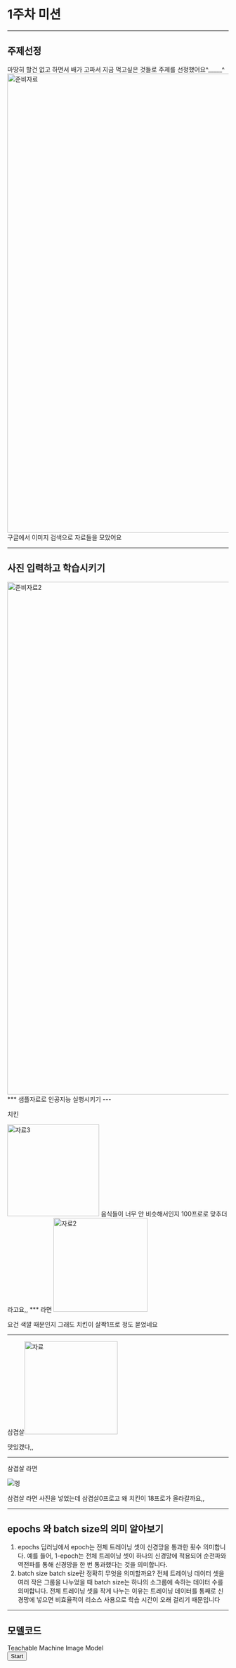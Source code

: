 1주차 미션
===
***
주제선정
---
마땅히 할건 없고 하면서 배가 고파서 지금 먹고싶은 것들로 주제를 선정했어요^_____^
<img width="1046" alt="준비자료" src="https://user-images.githubusercontent.com/101916929/160263699-fb490c57-b42d-429f-b3a9-d88e7930d08a.png">
구글에서 이미지 검색으로 자료들을 모았어요
***
사진 입력하고 학습시키기
---
<img width="1168" alt="준비자료2" src="https://user-images.githubusercontent.com/101916929/160263897-f87307d5-e08f-46ed-8403-47f32f2cc385.png">
***
샘플자료로 인공지능 실행시키기
---

치킨

<img width="209" alt="자료3" src="https://user-images.githubusercontent.com/101916929/160263943-1e8f3a5a-7bc6-4c36-a052-b9a3596a61a4.png">
음식들이 너무 안 비슷해서인지 100프로로 맞추더라고요,, 
***
라면

<img width="214" alt="자료2" src="https://user-images.githubusercontent.com/101916929/160263986-038944a2-057c-46d1-bfbf-43400f58d335.png">

요건 색깔 때문인지 그래도 치킨이 살짝1프로 정도 묻었네요
***
삼겹살<img width="212" alt="자료" src="https://user-images.githubusercontent.com/101916929/160264014-b962c102-d36b-4d97-ac3c-6c4844866943.png">

맛있겠다,,
***
삼겹살 라면

![엥](https://user-images.githubusercontent.com/101916929/160264029-56db14ae-fef1-4bd9-9fec-8a736a52fab1.jpg)

삼겹살 라면 사진을 넣었는데 삼겹살0프로고 왜 치킨이 18프로가 올라갈까요,, 
***
epochs 와 batch size의 의미 알아보기
---
1. epochs
딥러닝에서 epoch는 전체 트레이닝 셋이 신경망을 통과한 횟수 의미합니다. 
예를 들어, 1-epoch는 전체 트레이닝 셋이 하나의 신경망에 적용되어 순전파와 역전파를 통해 신경망을 한 번 통과했다는 것을 의미합니다.
2. batch size
batch size란 정확히 무엇을 의미할까요? 전체 트레이닝 데이터 셋을 여러 작은 그룹을 나누었을 때 batch size는 하나의 소그룹에 속하는 데이터 수를 의미합니다.
전체 트레이닝 셋을 작게 나누는 이유는 트레이닝 데이터를 통째로 신경망에 넣으면 비효율적이 리소스 사용으로 학습 시간이 오래 걸리기 때문입니다
***
모델코드
---
<div>Teachable Machine Image Model</div>
<button type="button" onclick="init()">Start</button>
<div id="webcam-container"></div>
<div id="label-container"></div>
<script src="https://cdn.jsdelivr.net/npm/@tensorflow/tfjs@1.3.1/dist/tf.min.js"></script>
<script src="https://cdn.jsdelivr.net/npm/@teachablemachine/image@0.8/dist/teachablemachine-image.min.js"></script>
<script type="text/javascript">
    // More API functions here:
    // https://github.com/googlecreativelab/teachablemachine-community/tree/master/libraries/image

    // the link to your model provided by Teachable Machine export panel
    const URL = "./my_model/";

    let model, webcam, labelContainer, maxPredictions;

    // Load the image model and setup the webcam
    async function init() {
        const modelURL = URL + "model.json";
        const metadataURL = URL + "metadata.json";

        // load the model and metadata
        // Refer to tmImage.loadFromFiles() in the API to support files from a file picker
        // or files from your local hard drive
        // Note: the pose library adds "tmImage" object to your window (window.tmImage)
        model = await tmImage.load(modelURL, metadataURL);
        maxPredictions = model.getTotalClasses();

        // Convenience function to setup a webcam
        const flip = true; // whether to flip the webcam
        webcam = new tmImage.Webcam(200, 200, flip); // width, height, flip
        await webcam.setup(); // request access to the webcam
        await webcam.play();
        window.requestAnimationFrame(loop);

        // append elements to the DOM
        document.getElementById("webcam-container").appendChild(webcam.canvas);
        labelContainer = document.getElementById("label-container");
        for (let i = 0; i < maxPredictions; i++) { // and class labels
            labelContainer.appendChild(document.createElement("div"));
        }
    }

    async function loop() {
        webcam.update(); // update the webcam frame
        await predict();
        window.requestAnimationFrame(loop);
    }

    // run the webcam image through the image model
    async function predict() {
        // predict can take in an image, video or canvas html element
        const prediction = await model.predict(webcam.canvas);
        for (let i = 0; i < maxPredictions; i++) {
            const classPrediction =
                prediction[i].className + ": " + prediction[i].probability.toFixed(2);
            labelContainer.childNodes[i].innerHTML = classPrediction;
        }
    }
</script>
